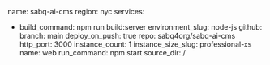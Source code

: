 name: sabq-ai-cms
region: nyc
services:
- build_command: npm run build:server
  environment_slug: node-js
  github:
    branch: main
    deploy_on_push: true
    repo: sabq4org/sabq-ai-cms
  http_port: 3000
  instance_count: 1
  instance_size_slug: professional-xs
  name: web
  run_command: npm start
  source_dir: / 
